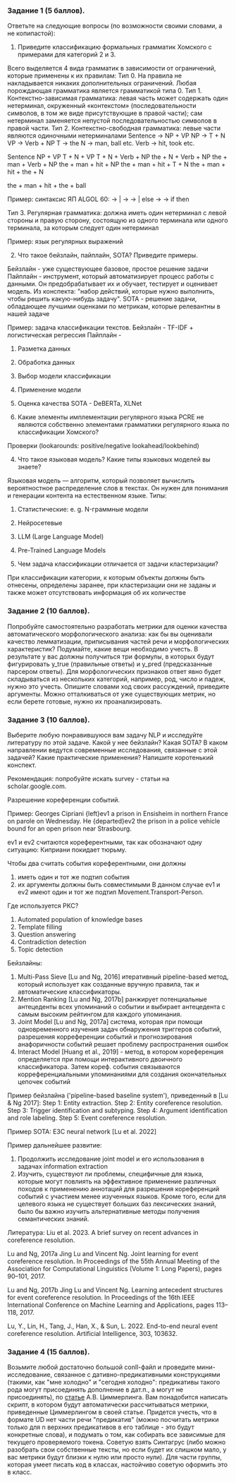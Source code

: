 ### Задание 1 (5 баллов).

Ответьте на следующие вопросы (по возможности своими словами, а не копипастой):

1. Приведите классификацию формальных грамматик Хомского с примерами для категорий 2 и 3.

Всего выделяется 4 вида грамматик в зависимости от ограничений, которые применены к их правилам:
Тип 0. На правила не накладывается никаких дополнительных ограничений. Любая порождающая грамматика является грамматикой типа 0.
Тип 1. Контекстно-зависимая грамматика: левая часть может содержать один нетерминал, окруженный «контекстом» (последовательности символов, в том же виде присутствующие в правой части); сам нетерминал заменяется непустой последовательностью символов в правой части.
Тип 2. Контекстно-свободная грамматика: левые части являются одиночными нетерминалами
Sentence → NP + VP
NP → T + N
VP → Verb + NP
T → the
N → man, ball etc.
Verb → hit, took etc.

Sentence
NP + VP
T + N + VP
T + N + Verb + NP
the + N + Verb + NP
the + man + Verb + NP
the + man + hit + NP
the + man + hit + T + N
the + man + hit + the + N

the + man + hit + the + ball

Пример: синтаксис ЯП ALGOL 60: 
<statement> → <unconditional statement> | <conditional statement>
<unconditional statement> → <for statement>
<conditional statement> → <if statement> | <if statement> else <statement>
<if statement> → <if clause> <unconditional statement>
<if clause> → if <boolean expression> then

Тип 3. Регулярная грамматика: должна иметь один нетерминал с левой стороны и правую сторону, состоящую из одного
терминала или одного терминала, за которым следует один нетерминал

Пример: язык регулярных выражений

2. Что такое бейзлайн, пайплайн, SOTA? Приведите примеры.

Бейзлайн - уже существующее базовое, простое решение задачи
Пайплайн - инструмент, который автоматизирует процесс работы с данными. Он предобрабатывает их и обучает, тестирует и оценивает модель. Из конспекта: "набор действий, которые нужно выполнить, чтобы решить какую-нибудь задачу".
SOTA - решение задачи, обладающее лучшими оценками по метрикам, которые релевантны в нашей задаче

Пример: задача классификации текстов.
Бейзлайн - TF-IDF + логистическая регрессия
Пайплайн - 
1. Разметка данных
2. Обработка данных
3. Выбор модели классификации
4. Применение модели
5. Оценка качества
SOTA - DeBERTa, XLNet

3. Какие элементы имплементации регулярного языка PCRE не являются собственно элементами грамматики регулярного языка по классификации Хомского?

Проверки (lookarounds: positive/negative lookahead/lookbehind)

4. Что такое языковая модель? Какие типы языковых моделей вы знаете?

Языковая модель ― алгоритм, который позволяет вычислить вероятностное распределение слов в текстах. Он нужен для понимания и генерации контента на естественном языке.
Типы:
1. Статистические:
    e. g. N-граммные модели
2. Нейросетевые
3. LLM (Large Language Model)
4. Pre-Trained Language Models

5. Чем задача классификации отличается от задачи кластеризации?

При классификации категории, к которым объекты должны быть отнесены, определены заранее, при кластеризации они не заданы и также может отсутствовать информация об их количестве


### Задание 2 (10 баллов). 

Попробуйте самостоятельно разработать метрики для оценки качества автоматического морфологического анализа: как бы вы оценивали качество лемматизации, приписывания частей речи и морфологических характеристик? Подумайте, какие вещи необходимо учесть. В результате у вас должны получиться три формулы, в которых будут фигурировать y_true (правильные ответы) и y_pred (предсказанные парсером ответы). Для морфологических признаков ответ явно будет складываться из нескольких категорий, например, род, число и падеж, нужно это учесть. Опишите словами ход своих рассуждений, приведите аргументы. Можно отталкиваться от уже существующих метрик, но если берете готовые, нужно их проанализировать.

### Задание 3 (10 баллов). 

Выберите любую понравившуюся вам задачу NLP и исследуйте литературу по этой задаче. Какой у нее бейзлайн? Какая SOTA? В каком направлении ведутся современные исследования, связанные с этой задачей? Какие практические применения? Напишите коротенький конспект. 

Рекомендация: попробуйте искать survey - статьи на scholar.google.com.

Разрешение кореференции событий.

Пример:
Georges Cipriani {left}ev1 a prison in Ensisheim in northern France on parole on Wednesday. He {departed}ev2 the prison in a police vehicle bound for an open prison near Strasbourg.

ev1 и ev2 считаются кореферентными, так как обозначают одну ситуацию: Киприани покидает тюрьму.

Чтобы два считать события кореферентными, они должны 
1) иметь один и тот же подтип события
2) их аргументы должны быть совместимыми
В данном случае ev1 и ev2 имеют один и тот же подтип Movement.Transport-Person.

Где используется РКС?
1) Automated population of knowledge bases
2) Template filling
3) Question answering
4) Contradiction detection
5) Topic detection

Бейзлайны:
1. Multi-Pass Sieve [Lu and Ng, 2016] итеративный pipeline-based метод, который использует как созданные вручную правила, так и автоматические классификаторы.
2. Mention Ranking [Lu and Ng, 2017b] ранжирует потенциальные антецеденты всех упоминаний о событии и выбирает антецедента с самым высоким рейтингом для каждого упоминания.
3. Joint Model [Lu and Ng, 2017a] система, которая при помощи одновременного изучения задач обнаружения триггеров событий, разрешения корреференции событий и прогнозирования анафоричности событий решает проблему распространения ошибок
4. Interact Model [Huang et al., 2019] - метод, в котором кореференция определяется при помощи интерактивного двоичного классификатора. Затем кореф. события связываются корреференциальными упоминаниями для создания окончательных цепочек событий

Пример бейзлайна ('pipeline-based baseline system'), приведенный в [Lu & Ng 2017]:
Step 1: Entity extraction.
Step 2: Entity coreference resolution.
Step 3: Trigger identification and subtyping.
Step 4: Argument identification and role labeling.
Step 5: Event coreference resolution.

Пример SOTA:
E3C neural network [Lu et al. 2022]

Пример дальнейшее развитие: 
1. Продолжить исследование joint model и его использования в задачах information extraction
2. Изучить, существуют ли проблемы, специфичные для языка, которые могут повлиять на эффективное применение различных походов к применению аннотаций для разрешения кореференций событий с участием менее изученных языков. Кроме того, если для целевого языка не существует больших баз лексических знаний, было бы важно изучить альтернативные методы получения семантических знаний.

Литература:
Liu et al. 2023. A brief survey on recent advances in coreference resolution.

Lu and Ng, 2017a Jing Lu and Vincent Ng. Joint learning for event coreference resolution. In Proceedings of the 55th Annual Meeting of the Association for Computational Linguistics (Volume 1: Long Papers), pages 90–101, 2017.

Lu and Ng, 2017b Jing Lu and Vincent Ng. Learning antecedent structures for event coreference resolution. In Proceedings of the 16th IEEE International Conference on Machine Learning and Applications, pages 113–118, 2017.

Lu, Y., Lin, H., Tang, J., Han, X., & Sun, L. 2022. End-to-end neural event coreference resolution. Artificial Intelligence, 303, 103632.

### Задание 4 (15 баллов). 

Возьмите любой достаточно большой conll-файл и проведите мини-исследование, связанное с дативно-предикативными конструкциями (такими, как "мне холодно" и "сегодня холодно": предикативы такого рода могут присоединять дополнение в дат.п., а могут не присоединять), по [статье](https://www.dialog-21.ru/media/5937/zimmerlingav120.pdf) А.В. Циммерлинга. Вам понадобится написать скрипт, в котором будут автоматически рассчитываться метрики, приведенные Циммерлингом в своей статье. Придется учесть, что в формате UD нет части речи "предикатив" (можно посчитать метрики только для n верхних предикативов в его таблице - это будут конкретные слова), и подумать о том, как собирать все зависимые для текущего проверяемого токена. Советую взять Синтагрус (либо можно разобрать свои собственные тексты, но если будет их слишком мало, у вас метрики будут близки к нулю или просто нули). Для части группы, которая умеет писать код в классах, настойчиво советую оформить это в класс. 
